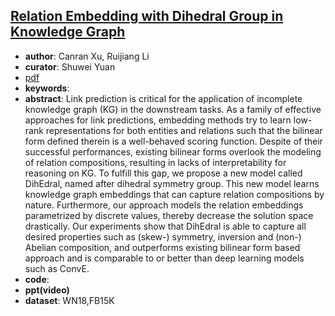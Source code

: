 ## [Relation Embedding with Dihedral Group in Knowledge Graph](https://www.aclweb.org/anthology/P19-1026.pdf)

* **author**:  Canran Xu, Ruijiang Li 
* **curator**: Shuwei Yuan
* [pdf](https://www.aclweb.org/anthology/P19-1026.pdf)
* **keywords**:
* **abstract**: Link prediction is critical for the application of incomplete knowledge graph (KG) in the downstream tasks. As a family of effective approaches for link predictions, embedding methods try to learn low-rank representations for both entities and relations such that the bilinear form defined therein is a well-behaved scoring function. Despite of their successful performances, existing bilinear forms overlook the modeling of relation compositions, resulting in lacks of interpretability for reasoning on KG. To fulfill this gap, we propose a new model called DihEdral, named after dihedral symmetry group. This new model learns knowledge graph embeddings that can capture relation compositions by nature. Furthermore, our approach models the relation embeddings parametrized by discrete values, thereby decrease the solution space drastically. Our experiments show that DihEdral is able to capture all desired properties such as (skew-) symmetry, inversion and (non-) Abelian composition, and outperforms existing bilinear form based approach and is comparable to or better than deep learning models such as ConvE.
* **code**:
* **ppt(video)**
* **dataset**: WN18,FB15K